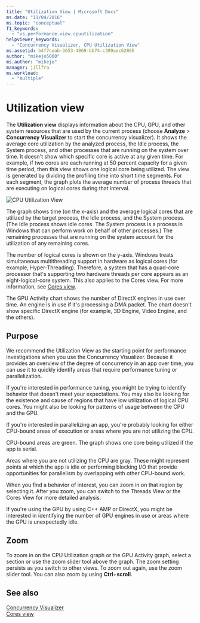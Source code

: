 ```yaml
---
title: "Utilization View | Microsoft Docs"
ms.date: "11/04/2016"
ms.topic: "conceptual"
f1_keywords: 
  - "vs.performance.view.cpuutilization"
helpviewer_keywords: 
  - "Concurrency Visualizer, CPU Utilization View"
ms.assetid: b4f7ceab-3653-4069-bb74-c309aec62866
author: "mikejo5000"
ms.author: "mikejo"
manager: jillfra
ms.workload: 
  - "multiple"
---
```

# Utilization view
The **Utilization view** displays information about the CPU, GPU, and other system resources that are used by the current process (choose **Analyze** > **Concurrency Visualizer** to start the concurrency visualizer). It shows the average core utilization by the analyzed process, the Idle process, the System process, and other processes that are running on the system over time. It doesn't show which specific core is active at any given time. For example, if two cores are each running at 50 percent capacity for a given time period, then this view shows one logical core being utilized. The view is generated by dividing the profiling time into short time segments. For each segment, the graph plots the average number of process threads that are executing on logical cores during that interval.  
  
 ![CPU Utilization View](../profiling/media/vsts_ppacpuutil.png "VSTS_PPAcpuUtil")  
  
 The graph shows time (on the x-axis) and the average logical cores that are utilized by the target process, the Idle process, and the System process. (The Idle process shows idle cores. The System process is a process in Windows that can perform work on behalf of other processes.) The remaining processes that are running on the system account for the utilization of any remaining cores.  
  
 The number of logical cores is shown on the y-axis. Windows treats simultaneous multithreading support in hardware as logical cores (for example, Hyper-Threading). Therefore, a system that has a quad-core processor that's supporting two hardware threads per core appears as an eight-logical-core system. This also applies to the Cores view. For more information, see [Cores view](../profiling/cores-view.md).  
  
 The GPU Activity chart shows the number of DirectX engines in use over time.  An engine is in use if it's processing a DMA packet.  The chart doesn't show specific DirectX engine (for example, 3D Engine, Video Engine, and the others).  
  
## Purpose  
 We recommend the Utilization View as the starting point for performance investigations when you use the Concurrency Visualizer. Because it provides an overview of the degree of concurrency in an app over time, you can use it to quickly identify areas that require performance tuning or parallelization.  
  
 If you're interested in performance tuning, you might be trying to identify behavior that doesn't meet your expectations. You may also be looking for the existence and cause of regions that have low utilization of logical CPU cores. You might also be looking for patterns of usage between the CPU and the GPU.  
  
 If you're interested in parallelizing an app, you're probably looking for either CPU-bound areas of execution or areas where you are not utilizing the CPU.  
  
 CPU-bound areas are green. The graph shows one core being utilized if the app is serial.  
  
 Areas where you are not utilizing the CPU are gray. These might represent points at which the app is idle or performing blocking I/O that provide opportunities for parallelism by overlapping with other CPU-bound work.  
  
 When you find a behavior of interest, you can zoom in on that region by selecting it. After you zoom, you can switch to the Threads View or the Cores View for more detailed analysis.  
  
 If you're using the GPU by using C++ AMP or DirectX, you might be interested in identifying the number of GPU engines in use or areas where the GPU is unexpectedly idle.  
  
## Zoom  
 To zoom in on the CPU Utilization graph or the GPU Activity graph, select a section or use the zoom slider tool above the graph. The zoom setting persists as you switch to other views. To zoom out again, use the zoom slider tool. You can also zoom by using **Ctrl**+**scroll**.  
  
## See also  
 [Concurrency Visualizer](../profiling/concurrency-visualizer.md)   
 [Cores view](../profiling/cores-view.md)
